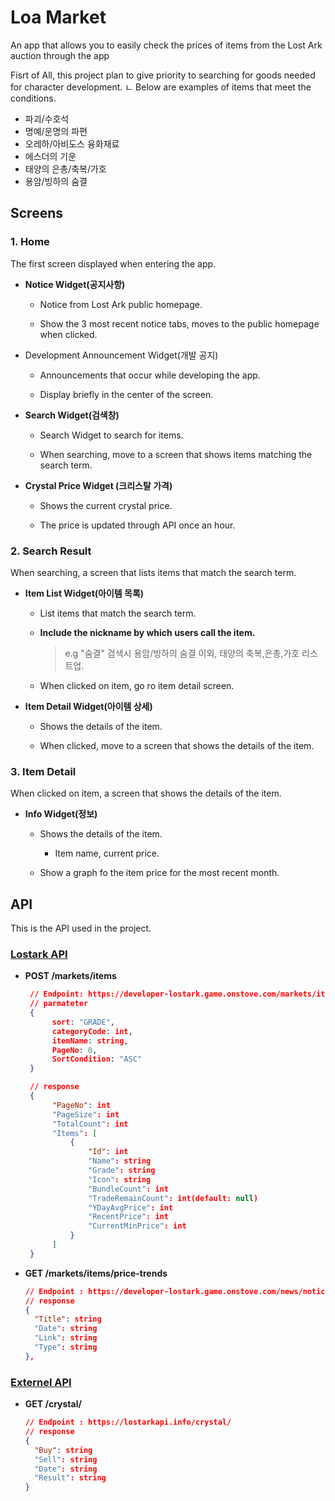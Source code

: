 # Loa Market

An app that allows you to easily check the prices of items from the Lost Ark auction through the app

Fisrt of All, this project plan to give priority to searching for goods needed for character development.
ㄴ
Below are examples of items that meet the conditions.

- 파괴/수호석
- 명예/운명의 파편
- 오레하/아비도스 융화재료
- 에스더의 기운
- 태양의 은총/축복/가호
- 용암/빙하의 숨결

## Screens

### 1. Home

The first screen displayed when entering the app.

- **Notice Widget(공지사항)**

  - Notice from Lost Ark public homepage.

  - Show the 3 most recent notice tabs, moves to the public homepage when clicked.

- Development Announcement Widget(개발 공지)

  - Announcements that occur while developing the app.

  - Display briefly in the center of the screen.

- **Search Widget(검색창)**

  - Search Widget to search for items.

  - When searching, move to a screen that shows items matching the search term.

- **Crystal Price Widget (크리스탈 가격)**

  - Shows the current crystal price.

  - The price is updated through API once an hour.

### 2. Search Result

When searching, a screen that lists items that match the search term.

- **Item List Widget(아이템 목록)**

  - List items that match the search term.

  - **Include the nickname by which users call the item.**

    > e.g "숨결" 검색시 용암/빙하의 숨결 이외, 태양의 축복,은총,가호 리스트업.

  - When clicked on item, go ro item detail screen.

- **Item Detail Widget(아이템 상세)**

  - Shows the details of the item.

  - When clicked, move to a screen that shows the details of the item.

### 3. Item Detail

When clicked on item, a screen that shows the details of the item.

- **Info Widget(정보)**

  - Shows the details of the item.

    - Item name, current price.

  - Show a graph fo the item price for the most recent month.

## API

This is the API used in the project.

### [Lostark API](https://developer-lostark.game.onstove.com/)

- **POST /markets/items**

  ```json
   // Endpoint: https://developer-lostark.game.onstove.com/markets/items
   // parmateter
   {
        sort: "GRADE",
        categoryCode: int,
        itemName: string,
        PageNo: 0,
        SortCondition: "ASC"
   }

   // response
   {
        "PageNo": int
        "PageSize": int
        "TotalCount": int
        "Items": [
            {
                "Id": int
                "Name": string
                "Grade": string
                "Icon": string
                "BundleCount": int
                "TradeRemainCount": int(default: null)
                "YDayAvgPrice": int
                "RecentPrice": int
                "CurrentMinPrice": int
            }
        ]
   }
  ```

- **GET /markets/items/price-trends**

  ```json
  // Endpoint : https://developer-lostark.game.onstove.com/news/notices
  // response
  {
    "Title": string
    "Date": string
    "Link": string
    "Type": string
  },
  ```

### [Externel API](https://lostarkapi.info/docs#/)

- **GET /crystal/**

  ```json
  // Endpoint : https://lostarkapi.info/crystal/
  // response
  {
    "Buy": string
    "Sell": string
    "Date": string
    "Result": string
  }
  ```
